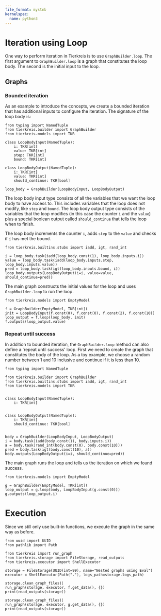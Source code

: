```yaml
---
file_format: mystnb
kernelspec:
  name: python3
---
```


# Iteration using Loop

One way to perform iteration in Tierkreis is to use `GraphBuilder.loop`.
The first argument to `GraphBuilder.loop` is a graph that constitutes the loop body.
The second is the initial input to the loop.

## Graphs

### Bounded iteration

As an example to introduce the concepts, we create a bounded iteration that has additional inputs to configure the iteration.
The signature of the loop body is:

```{code-cell} ipython3
from typing import NamedTuple
from tierkreis.builder import GraphBuilder
from tierkreis.models import TKR

class LoopBodyInput(NamedTuple):
    i: TKR[int]
    value: TKR[int]
    step: TKR[int]
    bound: TKR[int]

class LoopBodyOutput(NamedTuple):
    i: TKR[int]
    value: TKR[int]
    should_continue: TKR[bool]

loop_body = GraphBuilder(LoopBodyInput, LoopBodyOutput)
```

The loop body input type consists of all the variables that we want the loop body to have access to.
This includes variables that the loop does not modify, like `step` and `bound`.
The loop body output type consists of the variables that the loop modifies
(in this case the counter `i` and the `value`)
plus a special boolean output called `should_continue` that tells the loop when to finish.

The loop body increments the counter `i`,
adds `step` to the `value`
and checks if `i` has met the bound.

```{code-cell} ipython
from tierkreis.builtins.stubs import iadd, igt, rand_int

i = loop_body.task(iadd(loop_body.const(1), loop_body.inputs.i))
value = loop_body.task(iadd(loop_body.inputs.step, loop_body.inputs.value))
pred = loop_body.task(igt(loop_body.inputs.bound, i))
loop_body.outputs(LoopBodyOutput(i=i, value=value, should_continue=pred))
```

The main graph constructs the initial values for the loop and uses `GraphBuilder.loop` to run the loop.

```{code-cell} ipython3
from tierkreis.models import EmptyModel

f = GraphBuilder(EmptyModel, TKR[int])
init = LoopBodyInput(f.const(0), f.const(0), f.const(2), f.const(10))
loop_output = f.loop(loop_body, init)
f.outputs(loop_output.value)
```

### Repeat until success

In addition to bounded iteration, the `GraphBuilder.loop` method can also define a 'repeat until success' loop.
First we need to create the graph that constitutes the body of the loop.
As a toy example, we choose a random number between 1 and 10 inclusive and continue if it is less than 10.

```{code-cell} ipython3
from typing import NamedTuple

from tierkreis.builder import GraphBuilder
from tierkreis.builtins.stubs import iadd, igt, rand_int
from tierkreis.models import TKR


class LoopBodyInput(NamedTuple):
    i: TKR[int]


class LoopBodyOutput(NamedTuple):
    i: TKR[int]
    should_continue: TKR[bool]


body = GraphBuilder(LoopBodyInput, LoopBodyOutput)
i = body.task(iadd(body.const(1), body.inputs.i))
a = body.task(rand_int(body.const(0), body.const(10)))
pred = body.task(igt(body.const(10), a))
body.outputs(LoopBodyOutput(i=i, should_continue=pred))
```

The main graph runs the loop and tells us the iteration on which we found success.

```{code-cell} ipython3
from tierkreis.models import EmptyModel

g = GraphBuilder(EmptyModel, TKR[int])
loop_output = g.loop(body, LoopBodyInput(g.const(0)))
g.outputs(loop_output.i)
```

# Execution

Since we still only use built-in functions, we execute the graph in the same way as before.

```{code-cell} ipython3
from uuid import UUID
from pathlib import Path

from tierkreis import run_graph
from tierkreis.storage import FileStorage, read_outputs
from tierkreis.executor import ShellExecutor

storage = FileStorage(UUID(int=99), name="Nested graphs using Eval")
executor = ShellExecutor(Path("."), logs_path=storage.logs_path)

storage.clean_graph_files()
run_graph(storage, executor, f.get_data(), {})
print(read_outputs(storage))

storage.clean_graph_files()
run_graph(storage, executor, g.get_data(), {})
print(read_outputs(storage))
```
